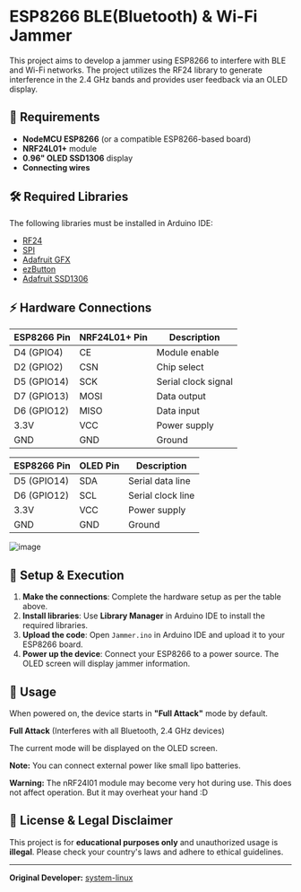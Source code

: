 # ESP8266 BLE(Bluetooth) & Wi-Fi Jammer

This project aims to develop a jammer using ESP8266 to interfere with BLE and Wi-Fi networks. The project utilizes the RF24 library to generate interference in the 2.4 GHz bands and provides user feedback via an OLED display.

## 📌 Requirements

- **NodeMCU ESP8266** (or a compatible ESP8266-based board)
- **NRF24L01+** module
- **0.96" OLED SSD1306** display
- **Connecting wires**

## 🛠 Required Libraries

The following libraries must be installed in Arduino IDE:

- [RF24](https://github.com/nRF24/RF24)
- [SPI](https://github.com/espressif/arduino-esp32/tree/master/libraries%2FSPI)
- [Adafruit GFX](https://github.com/adafruit/Adafruit-GFX-Library)
- [ezButton](https://github.com/ArduinoGetStarted/button)
- [Adafruit SSD1306](https://github.com/adafruit/Adafruit_SSD1306)

## ⚡ Hardware Connections

| ESP8266 Pin | NRF24L01+ Pin | Description |
|------------|---------------|-------------|
| D4 (GPIO4) | CE            | Module enable |
| D2 (GPIO2) | CSN           | Chip select |
| D5 (GPIO14)| SCK           | Serial clock signal |
| D7 (GPIO13)| MOSI          | Data output |
| D6 (GPIO12)| MISO          | Data input |
| 3.3V       | VCC           | Power supply |
| GND        | GND           | Ground |

| ESP8266 Pin | OLED Pin | Description |
|------------|---------|-------------|
| D5 (GPIO14)| SDA     | Serial data line |
| D6 (GPIO12)| SCL     | Serial clock line |
| 3.3V       | VCC     | Power supply |
| GND        | GND     | Ground |

![image](https://github.com/user-attachments/assets/20bb7a82-9d1b-4df4-b77b-12bbbd899747)


## 🚀 Setup & Execution

1. **Make the connections**: Complete the hardware setup as per the table above.
2. **Install libraries**: Use **Library Manager** in Arduino IDE to install the required libraries.
3. **Upload the code**: Open `Jammer.ino` in Arduino IDE and upload it to your ESP8266 board.
4. **Power up the device**: Connect your ESP8266 to a power source. The OLED screen will display jammer information.

## 📡 Usage

When powered on, the device starts in **"Full Attack"** mode by default.

**Full Attack** (Interferes with all Bluetooth, 2.4 GHz devices)

The current mode will be displayed on the OLED screen.

**Note:** You can connect external power like small lipo batteries.

**Warning:** The nRF24l01 module may become very hot during use. This does not affect operation. But it may overheat your hand :D

## 📜 License & Legal Disclaimer

This project is for **educational purposes only** and unauthorized usage is **illegal**. Please check your country's laws and adhere to ethical guidelines.

---

**Original Developer:** [system-linux](https://github.com/system-linux)

